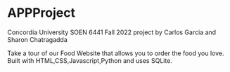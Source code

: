 # APPProject
Concordia University SOEN 6441 Fall 2022 project by Carlos Garcia and Sharon Chatragadda

Take a tour of our Food Website that allows you to order the food you love.
Built with HTML,CSS,Javascript,Python and uses SQLite.
